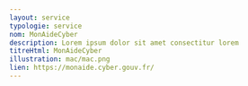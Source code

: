 ```yaml
---
layout: service
typologie: service
nom: MonAideCyber
description: Lorem ipsum dolor sit amet consectitur lorem
titreHtml: MonAideCyber
illustration: mac/mac.png
lien: https://monaide.cyber.gouv.fr/
---
```


